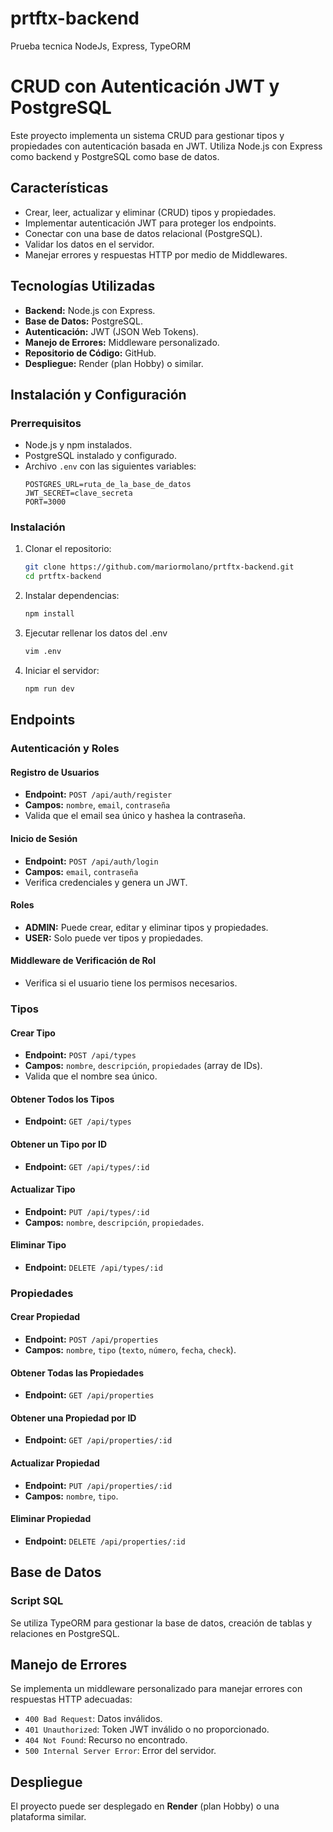 # prtftx-backend
Prueba tecnica NodeJs, Express, TypeORM
# CRUD con Autenticación JWT y PostgreSQL

Este proyecto implementa un sistema CRUD para gestionar tipos y propiedades con autenticación basada en JWT. Utiliza Node.js con Express como backend y PostgreSQL como base de datos.

## Características

- Crear, leer, actualizar y eliminar (CRUD) tipos y propiedades.
- Implementar autenticación JWT para proteger los endpoints.
- Conectar con una base de datos relacional (PostgreSQL).
- Validar los datos en el servidor.
- Manejar errores y respuestas HTTP por medio de Middlewares.

## Tecnologías Utilizadas

- **Backend:** Node.js con Express.
- **Base de Datos:** PostgreSQL.
- **Autenticación:** JWT (JSON Web Tokens).
- **Manejo de Errores:** Middleware personalizado.
- **Repositorio de Código:** GitHub.
- **Despliegue:** Render (plan Hobby) o similar.

## Instalación y Configuración

### Prerrequisitos
- Node.js y npm instalados.
- PostgreSQL instalado y configurado.
- Archivo `.env` con las siguientes variables:
  ```env
  POSTGRES_URL=ruta_de_la_base_de_datos
  JWT_SECRET=clave_secreta
  PORT=3000
  ```

### Instalación

1. Clonar el repositorio:
   ```sh
   git clone https://github.com/mariormolano/prtftx-backend.git
   cd prtftx-backend
   ```
2. Instalar dependencias:
   ```sh
   npm install
   ```
3. Ejecutar rellenar los datos del .env
   ```sh
   vim .env
   ```
4. Iniciar el servidor:
   ```sh
   npm run dev
   ```

## Endpoints

### Autenticación y Roles

#### Registro de Usuarios
- **Endpoint:** `POST /api/auth/register`
- **Campos:** `nombre`, `email`, `contraseña`
- Valida que el email sea único y hashea la contraseña.

#### Inicio de Sesión
- **Endpoint:** `POST /api/auth/login`
- **Campos:** `email`, `contraseña`
- Verifica credenciales y genera un JWT.

#### Roles
- **ADMIN:** Puede crear, editar y eliminar tipos y propiedades.
- **USER:** Solo puede ver tipos y propiedades.

#### Middleware de Verificación de Rol
- Verifica si el usuario tiene los permisos necesarios.

### Tipos

#### Crear Tipo
- **Endpoint:** `POST /api/types`
- **Campos:** `nombre`, `descripción`, `propiedades` (array de IDs).
- Valida que el nombre sea único.

#### Obtener Todos los Tipos
- **Endpoint:** `GET /api/types`

#### Obtener un Tipo por ID
- **Endpoint:** `GET /api/types/:id`

#### Actualizar Tipo
- **Endpoint:** `PUT /api/types/:id`
- **Campos:** `nombre`, `descripción`, `propiedades`.

#### Eliminar Tipo
- **Endpoint:** `DELETE /api/types/:id`

### Propiedades

#### Crear Propiedad
- **Endpoint:** `POST /api/properties`
- **Campos:** `nombre`, `tipo` (`texto`, `número`, `fecha`, `check`).

#### Obtener Todas las Propiedades
- **Endpoint:** `GET /api/properties`

#### Obtener una Propiedad por ID
- **Endpoint:** `GET /api/properties/:id`

#### Actualizar Propiedad
- **Endpoint:** `PUT /api/properties/:id`
- **Campos:** `nombre`, `tipo`.

#### Eliminar Propiedad
- **Endpoint:** `DELETE /api/properties/:id`

## Base de Datos

### Script SQL
Se utiliza TypeORM para gestionar la base de datos, creación de tablas y relaciones en PostgreSQL.

## Manejo de Errores

Se implementa un middleware personalizado para manejar errores con respuestas HTTP adecuadas:

- `400 Bad Request`: Datos inválidos.
- `401 Unauthorized`: Token JWT inválido o no proporcionado.
- `404 Not Found`: Recurso no encontrado.
- `500 Internal Server Error`: Error del servidor.

## Despliegue

El proyecto puede ser desplegado en **Render** (plan Hobby) o una plataforma similar.
